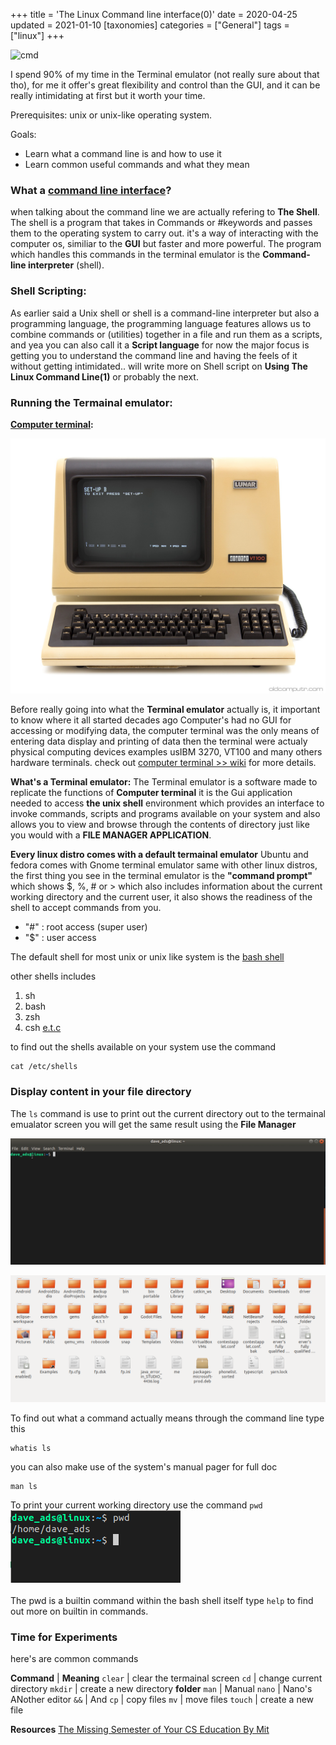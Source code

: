 +++
title = 'The Linux Command line interface(0)'
date = 2020-04-25
updated = 2021-01-10
[taxonomies]
categories = ["General"]
tags = ["linux"]
+++

![cmd](/assets/gifs/cmd.gif)

I spend 90% of my time in the Terminal emulator (not really sure about that tho), for me it offer's great flexibility and control than the GUI, and it can be really intimidating at first but it worth your time.


Prerequisites: unix or unix-like operating system.

Goals:

* Learn what a command line is and how to use it
* Learn common useful commands and what they mean


### What a [command line interface](https://en.wikipedia.org/wiki/Command-line_interface)?

when talking about the command line we are actually refering to **The Shell**. The shell is a program that takes in Commands or #keywords and passes them to the operating system to carry out. it's a way of interacting with the computer os, similiar to the **GUI** but faster and more powerful. The program which handles this commands in the terminal emulator is the **Command-line interpreter** (shell). 


### Shell Scripting:
 
As earlier said a Unix shell or shell is a command-line interpreter but also a programming language, the programming language features allows us to combine commands or (utilities) together in a file and run them as a scripts, and yea you can also call it a **Script language** for now the major focus is getting you to understand the command line and having the feels of it without getting intimidated.. will write more on Shell script on **Using The Linux Command Line(1)** or probably the next.


### Running the Termainal emulator:

**[Computer terminal](https://en.wikipedia.org/wiki/Computer_terminal):**<br>


![termainal](/assets/images/terminal.png)

Before really going into what the **Terminal emulator** actually is, it important to know where it all started decades ago Computer's had no GUI for accessing or modifying data, the computer terminal was the only means of entering data display and printing of data then the terminal were actualy physical computing devices examples usIBM 3270, VT100 and many others hardware terminals. check out [computer terminal >> wiki](https://en.wikipedia.org/wiki/Computer_terminal) for more details. 


**What's a Terminal emulator:**
The Terminal emulator is a software made to replicate the functions of **Computer terminal** it is the Gui application needed to access **the unix shell** environment which provides an interface to invoke commands, scripts and programs available on your system and also allows you to view and browse through the contents of directory just like you would with a **FILE MANAGER APPLICATION**. 


**Every linux distro comes with a default termainal emulator** Ubuntu and fedora comes with Gnome terminal emulator same with other linux distros,
the first thing you see in the terminal emulator is the **"command prompt"** which shows  $, %, # or > which also includes information about the current working directory and the current user, it also shows the readiness of the shell to accept commands from you. 

* "#" : root access (super user)
* "$" : user access

The default shell for most unix or unix like system is the [bash shell](https://en.wikipedia.org/wiki/Bash_(Unix_shell)) 

other shells includes

1. sh 
2. bash 
3. zsh 
4. csh [e.t.c](https://en.wikipedia.org/wiki/Shell_(computing))

to find out the shells available on your system use the command 

```````````````
cat /etc/shells

```````````````

### Display content in your file directory 
The ```ls``` command is use to print out the current directory out to the termainal emualator screen you will get the same result using the **File Manager** 

![ls_cmd](/assets/gifs/ls_cmd.gif)

![file_manager](/assets/images/file_m.png)

To find out what a command actually means through the command line type this

```
whatis ls
```

you can also make use of the system's manual pager for full doc

```
man ls
```

To print your current working directory use the command ```pwd``` 
![pwd](/assets/images/pwd.png)<br><br>
The pwd is a builtin command within the bash shell itself type ```help``` to find out more on builtin in commands.<br>

 
### Time for Experiments
here's are common commands

**Command** | **Meaning** 
```clear``` | clear the termainal screen
```cd```    | change current directory
```mkdir``` | create a new directory **folder**
```man```   | Manual
```nano```  | Nano's ANother editor
```&&```    | And
```cp```    | copy files
```mv```    | move files
```touch``` | create a new file

**Resources**
[The Missing Semester of Your CS Education By Mit](https://missing.csail.mit.edu/)
